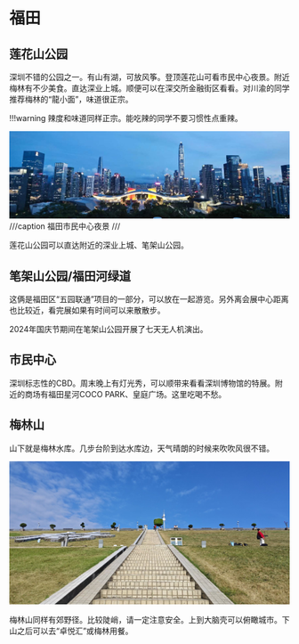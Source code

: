 # 福田

## 莲花山公园

深圳不错的公园之一。有山有湖，可放风筝。登顶莲花山可看市民中心夜景。附近梅林有不少美食。直达深业上城。顺便可以在深交所金融街区看看。对川渝的同学推荐梅林的“龍小面”，味道很正宗。

!!!warning
    辣度和味道同样正宗。能吃辣的同学不要习惯性点重辣。

![市民中心夜景](images/市民中心夜景.jpg)
///caption
福田市民中心夜景
///

莲花山公园可以直达附近的深业上城、笔架山公园。

## 笔架山公园/福田河绿道

这俩是福田区“五园联通”项目的一部分，可以放在一起游览。另外离会展中心距离也比较近，看完展如果有时间可以来散散步。

2024年国庆节期间在笔架山公园开展了七天无人机演出。

## 市民中心

深圳标志性的CBD。周末晚上有灯光秀，可以顺带来看看深圳博物馆的特展。附近的商场有福田星河COCO PARK、皇庭广场。这里吃喝不愁。

## 梅林山

山下就是梅林水库。几步台阶到达水库边，天气晴朗的时候来吹吹风很不错。

![alt text](images/梅林水库.jpg)

梅林山同样有郊野径。比较陡峭，请一定注意安全。上到大脑壳可以俯瞰城市。下山之后可以去“卓悦汇”或梅林用餐。